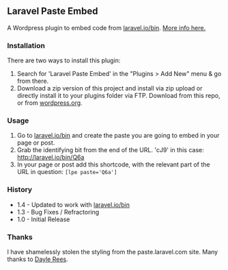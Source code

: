 ## Laravel Paste Embed

A Wordpress plugin to embed code from [laravel.io/bin](http://laravel.io/bin).   [More info here.](http://www.ryandurham.com/projects/laravel-paste-embed/) 

### Installation

There are two ways to install this plugin: 

1. Search for 'Laravel Paste Embed' in the "Plugins > Add New" menu & go from there. 
2. Download a zip version of this project and install via zip upload or directly install it to your plugins folder via FTP.  Download from this repo, or from [wordpress.org](http://wordpress.org/plugins/laravel-paste-embed/).

### Usage
1. Go to [laravel.io/bin](http://laravel.io/bin) and create the paste you are going to embed in your page or post.
2. Grab the identifying bit from the end of the URL. 'cJ9' in this case:
    http://laravel.io/bin/Q6a
3. In your page or post add this shortcode, with the relevant part of the URL in question:
    ```[lpe paste='Q6a']```


### History
* 1.4 - Updated to work with [laravel.io/bin](laravel.io/bin)
* 1.3 - Bug Fixes / Refractoring
* 1.0 - Initial Release

### Thanks
I have shamelessly stolen the styling from the paste.laravel.com site. Many thanks to [Dayle Rees](https://twitter.com/daylerees).